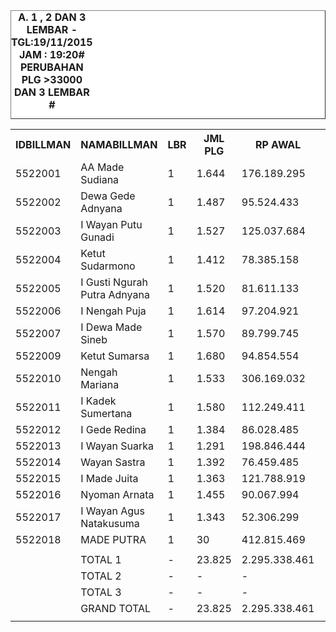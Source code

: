 <HTML>
<HEAD>
<META HTTP-EQUIV="Content-Type" CONTENT="text/html;charset=windows-1252">
<TITLE>MONITOR LEMBAR BILLMAN NOPEMBER 2015 - RAYON BANGLI</TITLE> 


</HEAD>
<BODY>
<TABLE BORDER=1 BGCOLOR=#ffffff CELLSPACING=0><FONT FACE="Segoe UI" COLOR=#000000><CAPTION><B>A. 1 , 2 DAN 3 LEMBAR  - TGL:19/11/2015 JAM : 19:20# PERUBAHAN PLG >33000 DAN 3 LEMBAR #</B></CAPTION></FONT>

<table><tbody><tr><th>IDBILLMAN</th><th>NAMABILLMAN</th><th>LBR</th><th> JML PLG </th><th> RP AWAL </th><th>TGL</th><th>LBR</th><th> SISA PLG </th><th>SEGEL</th><th>DTNGI</th><th> SISA RP </th><th> % LBR</th><th>% RP</th></tr><tr><td>5522001</td><td>AA Made Sudiana</td><td>1</td><td> 1.644 </td><td> 176.189.295 </td><td>19/11_19:20</td><td>1</td><td> 825 </td><td> </td><td> </td><td> 85.906.140 </td><td>-50,00%</td><td>-50,00%</td></tr><tr><td>5522002</td><td>Dewa Gede Adnyana</td><td>1</td><td> 1.487 </td><td> 95.524.433 </td><td>19/11_19:20</td><td>1</td><td> 867 </td><td> </td><td> </td><td> 39.369.987 </td><td>-40,00%</td><td>-60,00%</td></tr><tr><td>5522003</td><td>I Wayan Putu Gunadi</td><td>1</td><td> 1.527 </td><td> 125.037.684 </td><td>19/11_19:20</td><td>1</td><td> 615 </td><td> </td><td> </td><td> 54.706.298 </td><td>-60,00%</td><td>-60,00%</td></tr><tr><td>5522004</td><td>Ketut Sudarmono</td><td>1</td><td> 1.412 </td><td> 78.385.158 </td><td>19/11_19:20</td><td>1</td><td> 470 </td><td> </td><td> </td><td> 21.355.803 </td><td>-70,00%</td><td>-70,00%</td></tr><tr><td>5522005</td><td>I Gusti Ngurah Putra Adnyana</td><td>1</td><td> 1.520 </td><td> 81.611.133 </td><td>19/11_19:20</td><td>1</td><td> 598 </td><td> </td><td> </td><td> 35.100.138 </td><td>-60,00%</td><td>-60,00%</td></tr><tr><td>5522006</td><td>I Nengah Puja</td><td>1</td><td> 1.614 </td><td> 97.204.921 </td><td>19/11_19:20</td><td>1</td><td> 507 </td><td> </td><td> </td><td> 33.874.359 </td><td>-70,00%</td><td>-70,00%</td></tr><tr><td>5522007</td><td>I Dewa Made Sineb</td><td>1</td><td> 1.570 </td><td> 89.799.745 </td><td>19/11_19:20</td><td>1</td><td> 542 </td><td> </td><td> </td><td> 32.160.654 </td><td>-70,00%</td><td>-60,00%</td></tr><tr><td>5522009</td><td>Ketut Sumarsa</td><td>1</td><td> 1.680 </td><td> 94.854.554 </td><td>19/11_19:20</td><td>1</td><td> 373 </td><td> </td><td> </td><td> 22.914.767 </td><td>-80,00%</td><td>-80,00%</td></tr><tr><td>5522010</td><td>Nengah Mariana</td><td>1</td><td> 1.533 </td><td> 306.169.032 </td><td>19/11_19:20</td><td>1</td><td> 621 </td><td> </td><td> </td><td> 122.837.090 </td><td>-60,00%</td><td>-60,00%</td></tr><tr><td>5522011</td><td>I Kadek Sumertana</td><td>1</td><td> 1.580 </td><td> 112.249.411 </td><td>19/11_19:20</td><td>1</td><td> 646 </td><td> </td><td> </td><td> 48.468.280 </td><td>-60,00%</td><td>-60,00%</td></tr><tr><td>5522012</td><td>I Gede Redina</td><td>1</td><td> 1.384 </td><td> 86.028.485 </td><td>19/11_19:20</td><td>1</td><td> 763 </td><td> </td><td> </td><td> 45.775.547 </td><td>-40,00%</td><td>-50,00%</td></tr><tr><td>5522013</td><td>I Wayan Suarka</td><td>1</td><td> 1.291 </td><td> 198.846.444 </td><td>19/11_19:20</td><td>1</td><td> 612 </td><td> </td><td> </td><td> 122.824.120 </td><td>-50,00%</td><td>-40,00%</td></tr><tr><td>5522014</td><td>Wayan Sastra</td><td>1</td><td> 1.392 </td><td> 76.459.485 </td><td>19/11_19:20</td><td>1</td><td> 824 </td><td> </td><td> </td><td> 44.315.823 </td><td>-40,00%</td><td>-40,00%</td></tr><tr><td>5522015</td><td>I Made Juita</td><td>1</td><td> 1.363 </td><td> 121.788.919 </td><td>19/11_19:20</td><td>1</td><td> 839 </td><td> </td><td> </td><td> 63.002.117 </td><td>-40,00%</td><td>-50,00%</td></tr><tr><td>5522016</td><td>Nyoman Arnata</td><td>1</td><td> 1.455 </td><td> 90.067.994 </td><td>19/11_19:20</td><td>1</td><td> 674 </td><td> </td><td> </td><td> 49.580.040 </td><td>-50,00%</td><td>-40,00%</td></tr><tr><td>5522017</td><td>I Wayan Agus Natakusuma</td><td>1</td><td> 1.343 </td><td> 52.306.299 </td><td>19/11_19:20</td><td>1</td><td> 911 </td><td> </td><td> </td><td> 38.449.782 </td><td>-30,00%</td><td>-30,00%</td></tr><tr><td>5522018</td><td>MADE PUTRA</td><td>1</td><td> 30 </td><td> 412.815.469 </td><td>19/11_19:20</td><td>1</td><td> 7 </td><td> </td><td> </td><td> 91.777.188 </td><td>-80,00%</td><td>-80,00%</td></tr><tr><td> </td><td> </td><td> </td><td> </td><td> </td><td> </td><td> </td><td> </td><td> </td><td> </td><td> </td><td> </td><td> </td></tr><tr><td> </td><td> TOTAL 1 </td><td> - </td><td> 23.825 </td><td> 2.295.338.461 </td><td> - </td><td> - </td><td> 10.694 </td><td> - </td><td> - </td><td> 952.418.133 </td><td>-60,00%</td><td>-60,00%</td></tr><tr><td> </td><td> TOTAL 2 </td><td> - </td><td> - </td><td> - </td><td> - </td><td> - </td><td> - </td><td> - </td><td> - </td><td> - </td><td>0,00%</td><td>0,00%</td></tr><tr><td> </td><td> TOTAL 3 </td><td> - </td><td> - </td><td> - </td><td> - </td><td> - </td><td> - </td><td> - </td><td> - </td><td> - </td><td>0,00%</td><td>0,00%</td></tr><tr><td> </td><td> GRAND TOTAL </td><td> - </td><td> 23.825 </td><td> 2.295.338.461 </td><td> - </td><td> - </td><td> 10.694 </td><td> - </td><td> - </td><td> 952.418.133 </td><td>-60,00%</td><td>-60,00%</td></tr><tr><td> </td><td> </td><td> </td><td> </td><td> </td><td> </td><td> </td><td> </td><td> </td><td> </td><td> </td><td> </td><td> </td></tr></tbody></table>


<TFOOT></TFOOT>
</TABLE>
</BODY>
</HTML> 
